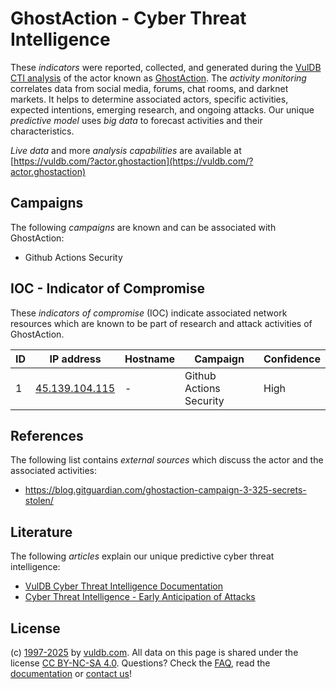 # GhostAction - Cyber Threat Intelligence

These _indicators_ were reported, collected, and generated during the [VulDB CTI analysis](https://vuldb.com/?kb.cti) of the actor known as [GhostAction](https://vuldb.com/?actor.ghostaction). The _activity monitoring_ correlates data from social media, forums, chat rooms, and darknet markets. It helps to determine associated actors, specific activities, expected intentions, emerging research, and ongoing attacks. Our unique _predictive model_ uses _big data_ to forecast activities and their characteristics.

_Live data_ and more _analysis capabilities_ are available at [https://vuldb.com/?actor.ghostaction](https://vuldb.com/?actor.ghostaction)

## Campaigns

The following _campaigns_ are known and can be associated with GhostAction:

* Github Actions Security

## IOC - Indicator of Compromise

These _indicators of compromise_ (IOC) indicate associated network resources which are known to be part of research and attack activities of GhostAction.

ID | IP address | Hostname | Campaign | Confidence
-- | ---------- | -------- | -------- | ----------
1 | [45.139.104.115](https://vuldb.com/?ip.45.139.104.115) | - | Github Actions Security | High

## References

The following list contains _external sources_ which discuss the actor and the associated activities:

* https://blog.gitguardian.com/ghostaction-campaign-3-325-secrets-stolen/

## Literature

The following _articles_ explain our unique predictive cyber threat intelligence:

* [VulDB Cyber Threat Intelligence Documentation](https://vuldb.com/?kb.cti)
* [Cyber Threat Intelligence - Early Anticipation of Attacks](https://www.scip.ch/en/?labs.20201022)

## License

(c) [1997-2025](https://vuldb.com/?kb.changelog) by [vuldb.com](https://vuldb.com/?kb.about). All data on this page is shared under the license [CC BY-NC-SA 4.0](https://creativecommons.org/licenses/by-nc-sa/4.0/). Questions? Check the [FAQ](https://vuldb.com/?kb.faq), read the [documentation](https://vuldb.com/?kb) or [contact us](https://vuldb.com/?contact)!
